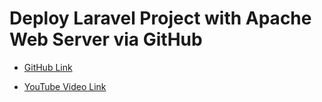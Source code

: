 # Deploy Laravel Project with Apache Web Server via GitHub

- [GitHub Link](https://github.com/geekyshow1/GeekyShowsNotes/blob/main/Deploy_Laravel_Apache_Github.md)

- [YouTube Video Link](https://youtu.be/9-nn4ehPCkg?si=in1rb6eN9JuTkZe_)